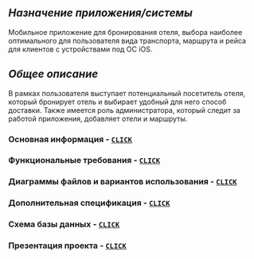 ##  _**Назначение приложения/системы**_
Мобильное приложение для бронирования отеля, выбора наиболее оптимального для пользователя вида транспорта, маршрута и рейса для клиентов с устройствами под ОС iOS.
## _**Общее описание**_
В рамках пользователя выступает потенциальный посетитель отеля, который бронирует отель и выбирает удобный для него способ доставки. 
Также имеется роль администратора, который следит за работой приложения, добавляет отели и маршруты.


### Основная информация - [`CLICK`](https://github.com/fpmi-tp2022/labrabota10t1-lotp/edit/gh-pages/index.md)
### Функциональные требования - [`CLICK`](https://github.com/fpmi-tp2022/labrabota10t1-lotp/wiki/Functional-requirements)
### Диаграммы файлов и вариантов использования - [`CLICK`](https://github.com/fpmi-tp2022/labrabota10t1-lotp/wiki/File-and-use-case-diagrams)
### Дополнительная спецификация - [`CLICK`](https://github.com/fpmi-tp2022/labrabota10t1-lotp/wiki/Additional-specification)
### Схема базы данных - [`CLICK`](https://github.com/fpmi-tp2022/labrabota10t1-lotp/wiki/Database-scheme)
### Презентация проекта - [`CLICK`](https://github.com/fpmi-tp2022/labrabota10t1-lotp/wiki/Project-presentation)
